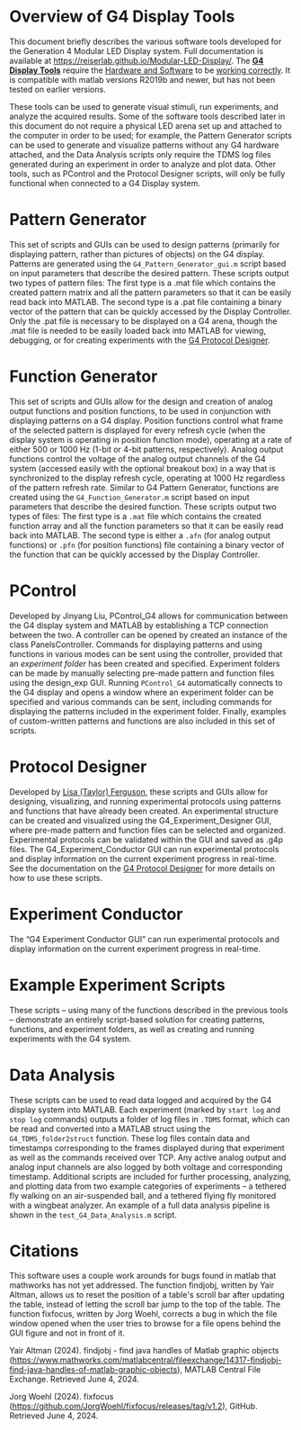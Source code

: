 # Overview of G4 Display Tools

This document briefly describes the various software tools developed for the Generation 4 Modular LED Display system. Full documentation is available at <https://reiserlab.github.io/Modular-LED-Display/>. The [__G4 Display Tools__](https://reiserlab.github.io/Modular-LED-Display/docs/g4_system.html#Display-Tools) require the [Hardware and Software](https://reiserlab.github.io/Modular-LED-Display/docs/g4_assembly.html) to be [working correctly](https://reiserlab.github.io/Modular-LED-Display/docs/g4_troubleshooting.html). It is compatible with matlab versions R2019b and newer, but has not been tested on earlier versions.

These tools can be used to generate visual stimuli, run experiments, and analyze the acquired results. Some of the software tools described later in this document do not require a physical LED arena set up and attached to the computer in order to be used; for example, the Pattern Generator scripts can be used to generate and visualize patterns without any G4 hardware attached, and the Data Analysis scripts only require the TDMS log files generated during an experiment in order to analyze and plot data. Other tools, such as PControl and the Protocol Designer scripts, will only be fully functional when connected to a G4 Display system.

# Pattern Generator

This set of scripts and GUIs can be used to design patterns (primarily for displaying pattern, rather than pictures of objects) on the G4 display. Patterns are generated using the `G4_Pattern_Generator_gui.m` script based on input parameters that describe the desired pattern. These scripts output two types of pattern files: The first type is a .mat file which contains the created pattern matrix and all the pattern parameters so that it can be easily read back into MATLAB. The second type is a .pat file containing a binary vector of the pattern that can be quickly accessed by the Display Controller. Only the .pat file is necessary to be displayed on a G4 arena, though the .mat file is needed to be easily loaded back into MATLAB for viewing, debugging, or for creating experiments with the [G4 Protocol Designer](https://reiserlab.github.io/Modular-LED-Display/docs/g4_system.html#protocol-designer).

# Function Generator

This set of scripts and GUIs allow for the design and creation of analog output functions and position functions, to be used in conjunction with displaying patterns on a G4 display. Position functions control what frame of the selected pattern is displayed for every refresh cycle (when the display system is operating in position function mode), operating at a rate of either 500 or 1000 Hz (1-bit or 4-bit patterns, respectively). Analog output functions control the voltage of the analog output channels of the G4 system (accessed easily with the optional breakout box) in a way that is synchronized to the display refresh cycle, operating at 1000 Hz regardless of the pattern refresh rate. Similar to G4 Pattern Generator, functions are created using the `G4_Function_Generator.m` script based on input parameters that describe the desired function. These scripts output two types of files: The first type is a `.mat` file which contains the created function array and all the function parameters so that it can be easily read back into MATLAB. The second type is either a `.afn` (for analog output functions) or `.pfn` (for position functions) file containing a binary vector of the function that can be quickly accessed by the Display Controller.

# PControl

Developed by Jinyang Liu, PControl_G4 allows for communication between the G4 display system and MATLAB by establishing a TCP connection between the two. A controller can be opened by created an instance of the class PanelsController. Commands for displaying patterns and using functions in various modes can be sent using the controller, provided that an _experiment folder_ has been created and specified. Experiment folders can be made by manually selecting pre-made pattern and function files using the design_exp GUI. Running `PControl_G4` automatically connects to the G4 display and opens a window where an experiment folder can be specified and various commands can be sent, including commands for displaying the patterns included in the experiment folder. Finally, examples of custom-written patterns and functions are also included in this set of scripts.

# Protocol Designer

Developed by [Lisa (Taylor) Ferguson](mailto:taylorl@janelia.hhmi.org), these scripts and GUIs allow for designing, visualizing, and running experimental protocols using patterns and functions that have already been created. An experimental structure can be created and visualized using the G4_Experiment_Designer GUI, where pre-made pattern and function files can be selected and organized. Experimental protocols can be validated within the GUI and saved as .g4p files. The G4_Experiment_Conductor GUI can run experimental protocols and display information on the current experiment progress in real-time. See the documentation on the [G4 Protocol Designer](https://reiserlab.github.io/Modular-LED-Display/docs/g4_system.html#protocol-designer)  for more details on how to use these scripts.

# Experiment Conductor

The “G4 Experiment Conductor GUI” can run experimental protocols and display information on the current experiment progress in real-time.

# Example Experiment Scripts

These scripts – using many of the functions described in the previous tools – demonstrate an entirely script-based solution for creating patterns, functions, and experiment folders, as well as creating and running experiments with the G4 system.

# Data Analysis

These scripts can be used to read data logged and acquired by the G4 display system into MATLAB. Each experiment (marked by `start log` and `stop log` commands) outputs a folder of log files in `.TDMS` format, which can be read and converted into a MATLAB struct using the `G4_TDMS_folder2struct` function. These log files contain data and timestamps corresponding to the frames displayed during that experiment as well as the commands received over TCP. Any active analog output and analog input channels are also logged by both voltage and corresponding timestamp. Additional scripts are included for further processing, analyzing, and plotting data from two example categories of experiments – a tethered fly walking on an air-suspended ball, and a tethered flying fly monitored with a wingbeat analyzer. An example of a full data analysis pipeline is shown in the `test_G4_Data_Analysis.m` script.

# Citations 

This software uses a couple work arounds for bugs found in matlab that mathworks has not yet addressed. The function findjobj, written by Yair Altman, allows us to reset the position of a table's scroll bar after updating the table, instead of letting the scroll bar jump to the top of the table. The function fixfocus, written by Jorg Woehl, corrects a bug in which the file window opened when the user tries to browse for a file opens behind the GUI figure and not in front of it. 

Yair Altman (2024). findjobj - find java handles of Matlab graphic objects (https://www.mathworks.com/matlabcentral/fileexchange/14317-findjobj-find-java-handles-of-matlab-graphic-objects), MATLAB Central File Exchange. Retrieved June 4, 2024. 

 Jorg Woehl (2024). fixfocus (https://github.com/JorgWoehl/fixfocus/releases/tag/v1.2), GitHub. Retrieved June 4, 2024. 
